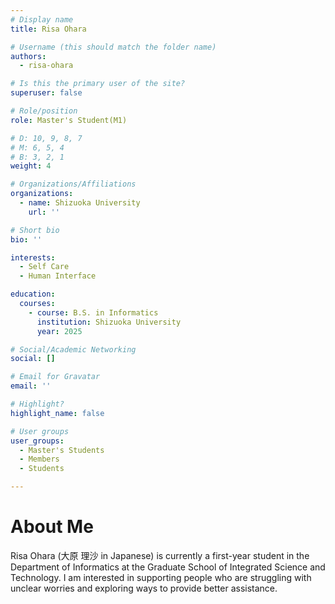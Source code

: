 ```yaml
---
# Display name
title: Risa Ohara

# Username (this should match the folder name)
authors:
  - risa-ohara

# Is this the primary user of the site?
superuser: false

# Role/position
role: Master's Student(M1)

# D: 10, 9, 8, 7
# M: 6, 5, 4
# B: 3, 2, 1
weight: 4

# Organizations/Affiliations
organizations:
  - name: Shizuoka University
    url: ''

# Short bio
bio: ''

interests: 
  - Self Care
  - Human Interface

education:
  courses: 
    - course: B.S. in Informatics
      institution: Shizuoka University
      year: 2025

# Social/Academic Networking
social: []

# Email for Gravatar
email: ''

# Highlight?
highlight_name: false

# User groups
user_groups:
  - Master's Students
  - Members
  - Students

---
```


# About Me

Risa Ohara (大原 理沙 in Japanese) is currently a first-year student in the Department of Informatics at the Graduate School of Integrated Science and Technology.
I am interested in supporting people who are struggling with unclear worries and exploring ways to provide better assistance.